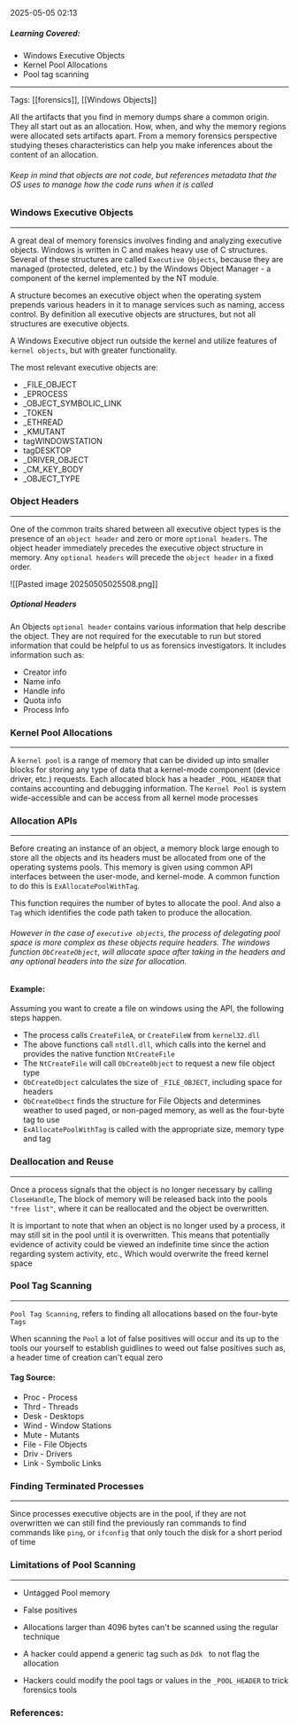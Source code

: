 
2025-05-05 02:13

##### Learning Covered:
- Windows Executive Objects
- Kernel Pool Allocations
- Pool tag scanning
--------------------------
Tags: [[forensics]], [[Windows Objects]]


All the artifacts that you find in memory dumps share a common origin. They all start out as an allocation. How, when, and why the memory regions were allocated sets artifacts apart. From a memory forensics perspective studying theses characteristics can help you make inferences about the content of an allocation.

###### Keep in mind that objects are not code, but references metadata that the OS uses to manage how the code runs when it is called
### Windows Executive Objects
--------------------------------
A great deal of memory forensics involves finding and analyzing executive objects. Windows is written in C and makes heavy use of C structures. Several of these structures are called `Executive Objects`, because they are managed (protected, deleted, etc.) by the Windows Object Manager - a component of the kernel implemented by the NT module.

A structure becomes an executive object when the operating system prepends various headers in it to manage services such as naming, access control. By definition all executive objects are structures, but not all structures are executive objects.

A Windows Executive object run outside the kernel and utilize features of `kernel objects`, but with greater functionality.

The most relevant executive objects are:
- \_FILE\_OBJECT
- \_EPROCESS
- \_OBJECT\_SYMBOLIC\_LINK
- \_TOKEN
- \_ETHREAD
- \_KMUTANT
- tagWINDOWSTATION
- tagDESKTOP
- \_DRIVER\_OBJECT
- \_CM\_KEY\_BODY
- \_OBJECT\_TYPE


### Object Headers
----
One of the common traits shared between all executive object types is the presence of an `object header` and zero or more `optional headers`. The object header immediately precedes the executive object structure in memory. Any `optional headers` will precede the `object header` in a fixed order.

![[Pasted image 20250505025508.png]]

##### Optional Headers
An Objects `optional header` contains various information that help describe the object. They are not required for the executable to run but stored information that could be helpful to us as forensics investigators. It includes information such as:
- Creator info
- Name info
- Handle info
- Quota info
- Process Info

### Kernel Pool Allocations
----
A `kernel pool` is a range of memory that can be divided up into smaller blocks for storing any type of data that a kernel-mode component (device driver, etc.) requests. Each allocated block has a header `_POOL_HEADER` that contains accounting and debugging information.  The `Kernel Pool` is system wide-accessible and can be access from all kernel mode processes

### Allocation APIs
-----
Before creating an instance of an object, a memory block large enough to store all the objects and its headers must be allocated from one of the operating systems pools. This memory is given using common API interfaces between the user-mode, and kernel-mode. A common function to do this is `ExAllocatePoolWithTag`.

This function requires the number of bytes to allocate the pool.  And also a `Tag` which identifies the code path taken to produce the allocation.

###### However in the case of `executive objects`, the process of delegating pool space is more complex as these objects require headers. The windows function `ObCreateObject`, will allocate space after taking in the headers and any optional headers into the size for allocation.

#### Example:

Assuming you want to create a file on windows using the API, the following steps happen.
- The process calls `CreateFileA`, or `CreateFileW` from `kernel32.dll`
- The above functions call `ntdll.dll`, which calls into the kernel and provides the native function `NtCreateFile`
- The `NtCreateFile` will call `ObCreateObject` to request a new file object type
- `ObCreateObject` calculates the size of `_FILE_OBJECT`, including space for headers
- `ObCreateObect` finds the structure for File Objects and determines weather to used paged, or non-paged memory, as well as the four-byte tag to use
- `ExAllocatePoolWithTag` is called with the appropriate size, memory type and tag


### Deallocation and Reuse
-----
Once a process signals that the object is no longer necessary by calling `CloseHandle`, The block of memory will be released back into the pools `"free list"`, where it can be reallocated and the object be overwritten.

It is important to note that when an object is no longer used by a process, it may still sit in the pool until it is overwritten. This means that potentially evidence of activity could be viewed an indefinite time since the action regarding system activity, etc., Which would overwrite the freed kernel space

### Pool Tag Scanning
------
`Pool Tag Scanning`, refers to finding all allocations based on the four-byte `Tags`

When scanning the `Pool` a lot of false positives will occur and its up to the tools our yourself to establish guidlines to weed out false positives such as, a header time of creation can't equal zero

#### Tag Source:
- Proc - Process
- Thrd - Threads
- Desk - Desktops
- Wind - Window Stations
- Mute - Mutants
- File - File Objects
- Driv - Drivers
- Link - Symbolic Links

### Finding Terminated Processes
----
Since processes executive objects are in the pool, if they are not overwritten we can still find the previously ran commands to find commands like `ping`, or `ifconfig` that only touch the disk for a short period of time


### Limitations of Pool Scanning
------
- Untagged Pool memory
- False positives
- Allocations larger than 4096 bytes can't be scanned using the regular technique

- A hacker could append a generic tag such as `Ddk ` to not flag the allocation
- Hackers could modify the pool tags or values in the `_POOL_HEADER` to trick forensics tools
### References:




